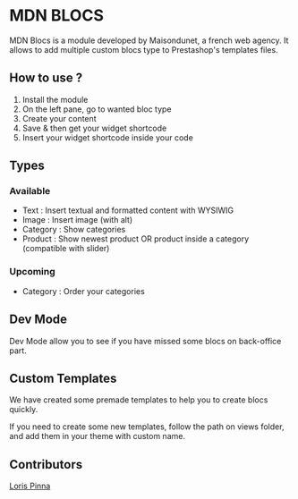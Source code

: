 # MDN BLOCS

MDN Blocs is a module developed by Maisondunet, a french web agency. It allows to add multiple custom blocs type to Prestashop's templates files. 

## How to use ?
1. Install the module
2. On the left pane, go to wanted bloc type
3. Create your content
4. Save & then get your widget shortcode
5. Insert your widget shortcode inside your code

## Types

### Available 
- Text : Insert textual and formatted content with WYSIWIG
- Image : Insert image (with alt)
- Category : Show categories
- Product : Show newest product OR product inside a category (compatible with slider)

### Upcoming 
- Category : Order your categories

## Dev Mode
Dev Mode allow you to see if you have missed some blocs on back-office part.

## Custom Templates
We have created some premade templates to help you to create blocs quickly. 

If you need to create some new templates, follow the path on views folder, and add them in your theme with custom name.

## Contributors
[Loris Pinna](https://github.com/DevLoris)